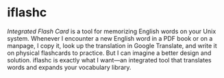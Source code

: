 # iflashc
*Integrated Flash Card* is a tool for memorizing English words on your Unix system.
Whenever I encounter a new English word in a PDF book or on a manpage, I copy it,
look up the translation in Google Translate, and write it on physical flashcards to practice.
But I can imagine a better design and solution. iflashc is exactly what I want—an integrated
tool that translates words and expands your vocabulary library.
